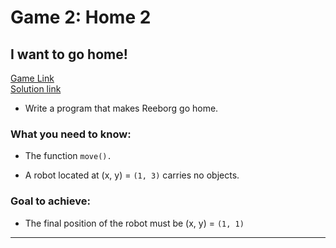 # Game 2: Home 2
  
## I want to go home!  
[Game Link](https://reeborg.ca/reeborg.html?lang=en&mode=python&menu=worlds%2Fmenus%2Freeborg_intro_en.json&name=Home%201&url=worlds%2Ftutorial_en%2Fhome2.json)  
[Solution link](home2.py)

- Write a program that makes Reeborg go home.  
### What you need to know:  
  - The function `move().`  

- A robot located at (x, y) = `(1, 3)` carries no objects.  

### Goal to achieve:  
  - The final position of the robot must be (x, y) = `(1, 1)`


---